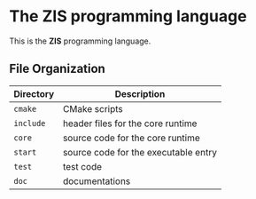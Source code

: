 # The ZIS programming language

This is the **ZIS** programming language.

## File Organization

| Directory | Description                          |
|-----------|--------------------------------------|
| `cmake`   | CMake scripts                        |
| `include` | header files for the core runtime    |
| `core`    | source code for the core runtime     |
| `start`   | source code for the executable entry |
| `test`    | test code                            |
| `doc`     | documentations                       |
